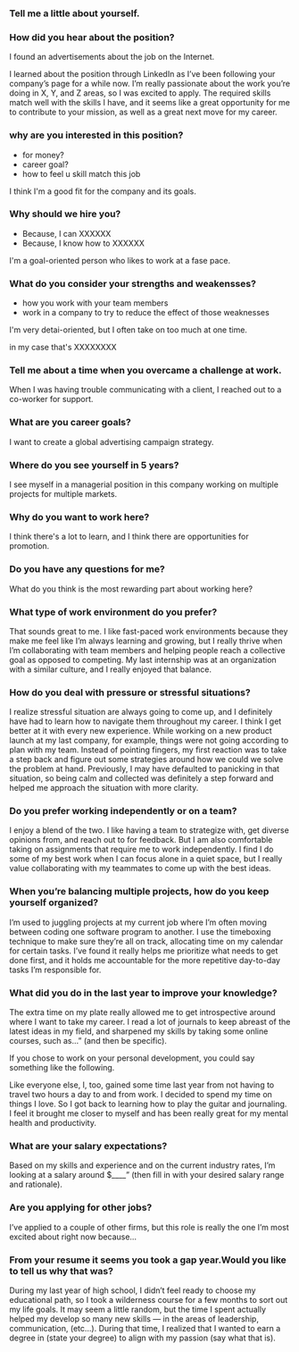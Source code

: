 ### Tell me a little about yourself.

### How did you hear about the position?

I found an advertisements about the job on the Internet.

I learned about the position through LinkedIn as I’ve been following your company’s page for a while now.
I’m really passionate about the work you’re doing in X, Y, and Z areas, so I was excited to apply.
The required skills match well with the skills I have, and it seems like a great opportunity for me to contribute to your mission, as well as a great next move for my career.

### why are you interested in this position?
- for money?
- career goal?
- how to feel u skill match this job

I think I'm a good fit for the company and its goals.

### Why should we hire you?
- Because, I can XXXXXX
- Because, I know how to XXXXXX

I'm a goal-oriented person who likes to work at a fase pace.

### What do you consider your strengths and weakensses?
- how you work with your team members
- work in a company to try to reduce the effect of those weaknesses

I'm very detai-oriented, but I often take on too much at one time.

in my case that's XXXXXXXX

### Tell me about a time when you overcame a challenge at work.

When I was having trouble communicating with a client, I reached out to a co-worker for support.

### What are you career goals?

I want to create a global advertising campaign strategy.

### Where do you see yourself in 5 years?

I see myself in a managerial position in this company working on multiple projects for multiple markets.

### Why do you want to work here?

I think there's a lot to learn, and I think there are opportunities for promotion.

### Do you have any questions for me?

What do you think is the most rewarding part about working here?

### What type of work environment do you prefer?

That sounds great to me.
I like fast-paced work environments because they make me feel like I’m always learning and growing, but I really thrive when I’m collaborating with team members and helping people reach a collective goal as opposed to competing.
My last internship was at an organization with a similar culture, and I really enjoyed that balance.

### How do you deal with pressure or stressful situations?

I realize stressful situation are always going to come up, and I definitely have had to learn how to navigate them throughout my career.
I think I get better at it with every new experience.
While working on a new product launch at my last company, for example, things were not going according to plan with my team.
Instead of pointing fingers, my first reaction was to take a step back and figure out some strategies around how we could we solve the problem at hand.
Previously, I may have defaulted to panicking in that situation, so being calm and collected was definitely a step forward and helped me approach the situation with more clarity.

### Do you prefer working independently or on a team?

I enjoy a blend of the two.
I like having a team to strategize with, get diverse opinions from, and reach out to for feedback.
But I am also comfortable taking on assignments that require me to work independently.
I find I do some of my best work when I can focus alone in a quiet space, but I really value collaborating with my teammates to come up with the best ideas.

### When you’re balancing multiple projects, how do you keep yourself organized?

I’m used to juggling projects at my current job where I’m often moving between coding one software program to another.
I use the timeboxing technique to make sure they’re all on track, allocating time on my calendar for certain tasks.
I’ve found it really helps me prioritize what needs to get done first, and it holds me accountable for the more repetitive day-to-day tasks I’m responsible for.

### What did you do in the last year to improve your knowledge?

The extra time on my plate really allowed me to get introspective around where I want to take my career.
I read a lot of journals to keep abreast of the latest ideas in my field, and sharpened my skills by taking some online courses, such as…” (and then be specific).

If you chose to work on your personal development, you could say something like the following.

Like everyone else, I, too, gained some time last year from not having to travel two hours a day to and from work.
I decided to spend my time on things I love.
So I got back to learning how to play the guitar and journaling.
I feel it brought me closer to myself and has been really great for my mental health and productivity.

### What are your salary expectations?

Based on my skills and experience and on the current industry rates, I’m looking at a salary around $____” (then fill in with your desired salary range and rationale).

### Are you applying for other jobs?

I’ve applied to a couple of other firms, but this role is really the one I’m most excited about right now because…

### From your resume it seems you took a gap year.Would you like to tell us why that was?

During my last year of high school, I didn’t feel ready to choose my educational path, so I took a wilderness course for a few months to sort out my life goals.
It may seem a little random, but the time I spent actually helped my develop so many new skills — in the areas of leadership, communication, (etc…).
During that time, I realized that I wanted to earn a degree in (state your degree) to align with my passion (say what that is).
